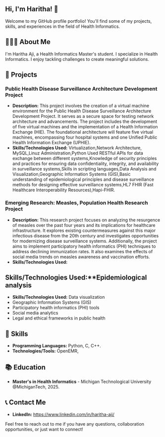 ## Hi, I'm Haritha! 👋

Welcome to my GitHub profile portfolio! You'll find some of my projects, skills, and experiences in the field of Health Informatics.

## 👩🏻‍💻 About Me

I'm Haritha Aji, a Health Informatics Master's student. I specialize in Health Informatics. I enjoy tackling challenges to create meaningful solutions.

## 💼 Projects

### Public Health Disease Surveillance Architecture Development Project
- **Description:** This project involves the creation of a virtual machine environment for the Public Health Disease Surveillance Architecture Development Project. It serves as a secure space for testing network architecture and advancements. The project includes the development of five virtual machines and the implementation of a Health Information Exchange (HIE). The foundational architecture will feature five virtual machines, encompassing four hospital systems and one Unified Public Health Information Exchange (UPHIE).
- **Skills/Technologies Used:** Virtualization,Network Architecture, MySQL,Linuz Administration,Python Used RESTful APIs for data exchange between different systems,Knowledge of security principles and practices for ensuring data confidentiality, integrity, and availability in surveillance systems,Skills in scripting languages,Data Analysis and Visualization,Geographic Information Systems (GIS),Basic understanding of epidemiological principles and disease surveillance methods for designing effective surveillance systems,HL7 FHIR (Fast Healthcare Interoperability Resources),Hapi-FHIR.
### Emerging Research: Measles, Population Health Research Project
- **Description:** This research project focuses on analyzing the resurgence of measles over the past four years and its implications for healthcare infrastructure. It explores existing countermeasures against this major infectious disease from the 20th century and investigates opportunities for modernizing disease surveillance systems. Additionally, the project aims to implement participatory health informatics (PHI) techniques to address declining immunization rates. It also examines the effects of social media trends on measles awareness and vaccination efforts.
- **Skills/Technologies Used:** 

## Skills/Technologies Used:**Epidemiological analysis

- **Skills/Technologies Used:** Data visualization
- Geographic Information Systems (GIS)
- Participatory health informatics (PHI) tools
- Social media analytics
- Legal and ethical frameworks in public health



## 🔧 Skills

- **Programming Languages:** Python, C, C++.
- **Technologies/Tools:** OpenEMR, 

## 📚 Education

- **Master's in Health Informatics** - Michigan Technological University @MichiganTech, 2025.

## 📞 Contact Me

- **LinkedIn:** https://www.linkedin.com/in/haritha-aji/

Feel free to reach out to me if you have any questions, collaboration opportunities, or just want to connect!
